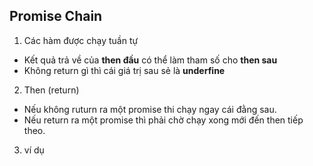 ## Promise Chain

1. Các hàm được chạy tuần tự

- Kết quả trả về của **then đầu** có thể làm tham số cho **then sau**
- Không return gì thì cái giá trị sau sẻ là **underfine**

2. Then (return)

- Nếu không ruturn ra một promise thi chạy ngay cái đằng sau.
- Nếu return ra một promise thì phải chờ chạy xong mới đến then tiếp theo.

3. ví dụ
